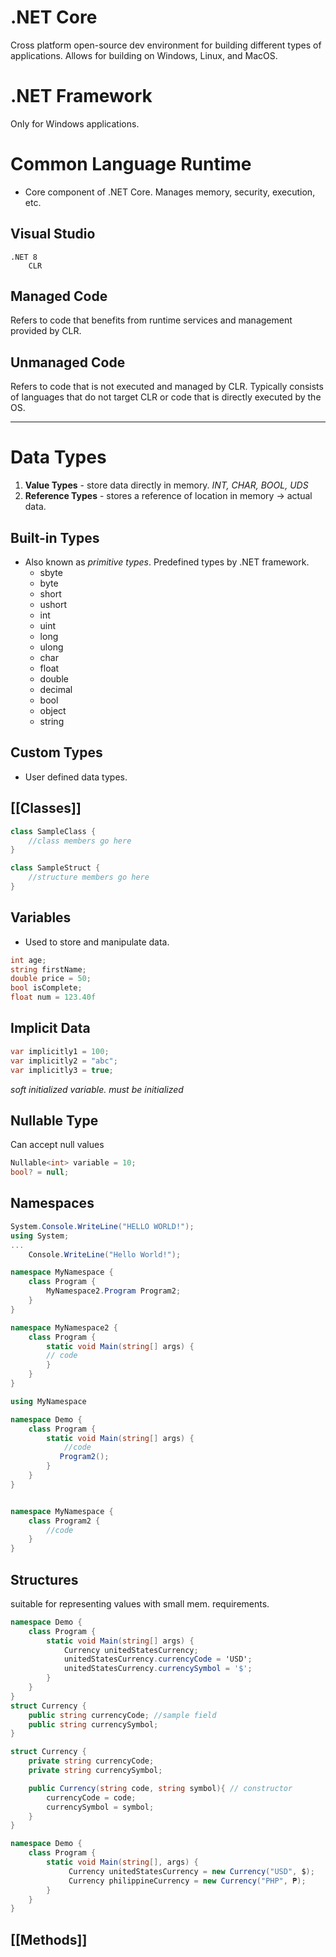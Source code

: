 # .NET Core
Cross platform open-source dev environment for building different types of applications.
Allows for building on Windows, Linux, and MacOS.

# .NET Framework
Only for Windows applications.

# Common Language Runtime
- Core component of .NET Core. Manages memory, security, execution, etc.

## Visual Studio
	.NET 8
		CLR
## Managed Code
Refers to code that benefits from runtime services and management provided by CLR.

## Unmanaged Code
Refers to code that is not executed and managed by CLR. Typically consists of languages that do not target CLR or code that is directly executed by the OS.


----

# Data Types
1. **Value Types** - store data directly in memory. *INT, CHAR, BOOL, UDS*
2. **Reference Types** - stores a reference of location in memory -> actual data.

## Built-in Types
- Also known as *primitive types*. Predefined types by .NET framework.
	- sbyte
	- byte
	- short
	- ushort
	- int
	- uint
	- long
	- ulong
	- char
	- float
	- double
	- decimal
	- bool
	- object
	- string



## Custom Types
- User defined data types.
## [[Classes]]
```csharp
class SampleClass {
	//class members go here
}
```

```csharp
class SampleStruct {
	//structure members go here
}
```

## Variables
- Used to store and manipulate data.

```csharp
int age;
string firstName;
double price = 50;
bool isComplete;
float num = 123.40f
```

## Implicit Data
```csharp
var implicitly1 = 100;
var implicitly2 = "abc";
var implicitly3 = true;
```
*soft initialized variable. must be initialized*

## Nullable Type
Can accept null values

```csharp
Nullable<int> variable = 10;
bool? = null;
```

## Namespaces
```csharp
System.Console.WriteLine("HELLO WORLD!");
using System;
...
	Console.WriteLine("Hello World!");
```

```csharp
namespace MyNamespace {
	class Program {
		MyNamespace2.Program Program2;
	}
}

namespace MyNamespace2 {
	class Program {
		static void Main(string[] args) {
		// code
		}
	}
}
```

```csharp
using MyNamespace

namespace Demo {
	class Program {
		static void Main(string[] args) {
			//code
		   Program2();
		}
	}
}


namespace MyNamespace {
	class Program2 {
		//code
	}
}
```

## Structures
suitable for representing values with small mem. requirements.
```csharp
namespace Demo {
	class Program {
		static void Main(string[] args) {
			Currency unitedStatesCurrency;
			unitedStatesCurrency.currencyCode = 'USD';
			unitedStatesCurrency.currencySymbol = '$';
		}
	}
}
struct Currency {
	public string currencyCode; //sample field
	public string currencySymbol;
}
```

```csharp
struct Currency {
	private string currencyCode;
	private string currencySymbol;

	public Currency(string code, string symbol){ // constructor
		currencyCode = code;
		currencySymbol = symbol;
	}
}

namespace Demo {
	class Program {
		static void Main(string[], args) {
			 Currency unitedStatesCurrency = new Currency("USD", $);
			 Currency philippineCurrency = new Currency("PHP", ₱);
		}
	}
}
```

## [[Methods]]